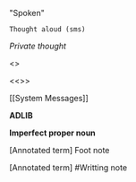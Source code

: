 "Spoken"

`Thought aloud (sms)`

*Private thought*

<Info>

<<Warning>>

<<<Error>>>

\[\[System Messages\]\]

**ADLIB**

**Imperfect proper noun**

[Annotated term] Foot note

[Annotated term] #Writting note

<!-- insert text about something here -->
